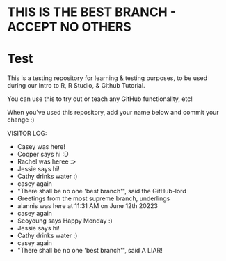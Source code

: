 # THIS IS THE BEST BRANCH - ACCEPT NO OTHERS

# Test
This is a testing repository for learning & testing purposes, to be used during our Intro to R, R Studio, &amp; Github Tutorial.

You can use this to try out or teach any GitHub functionality, etc!

When you've used this repository, add your name below and commit your change :)

VISITOR LOG:
- Casey was here!
- Cooper says hi :D
- Rachel was heree :>
- Jessie says hi!
- Cathy drinks water :)
- casey again
- "There shall be no one 'best branch'", said the GitHub-lord
- Greetings from the most supreme branch, underlings 
- alannis was here at 11:31 AM on June 12th 20223
- casey again
- Seoyoung says Happy Monday :)
- Jessie says hi!
- Cathy drinks water :)
- casey again
- "There shall be no one 'best branch'", said A LIAR!
